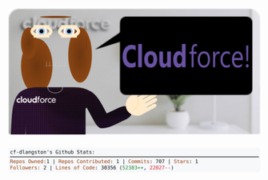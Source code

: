 <!-- 
Version 3.0.180
Built Sun Jan 05 2025 05:19:59 GMT+0000 (Coordinated Universal Time)
-->

<h1 align="center">
  <a href="https://github.com/dylanlangston/dylanlangston/tree/master/src" title="Click to View Source">
    <picture width="100%" alt="Dylan">
      <source media="(prefers-color-scheme: dark)" srcset="dylan-dark.svg?version=3.0.180">
      <img src="dylan-light.svg?version=3.0.180" alt="Dylan">
    </picture>
  </a>
</h1>

<div align="center">
  <picture width="100%" alt="Profile Info and Stats">
    <source media="(prefers-color-scheme: dark)" srcset="stats-dark.svg?version=3.0.180">
    <img src="stats-light.svg?version=3.0.180" alt="Profile Info and Stats">
  </picture>
</div>
